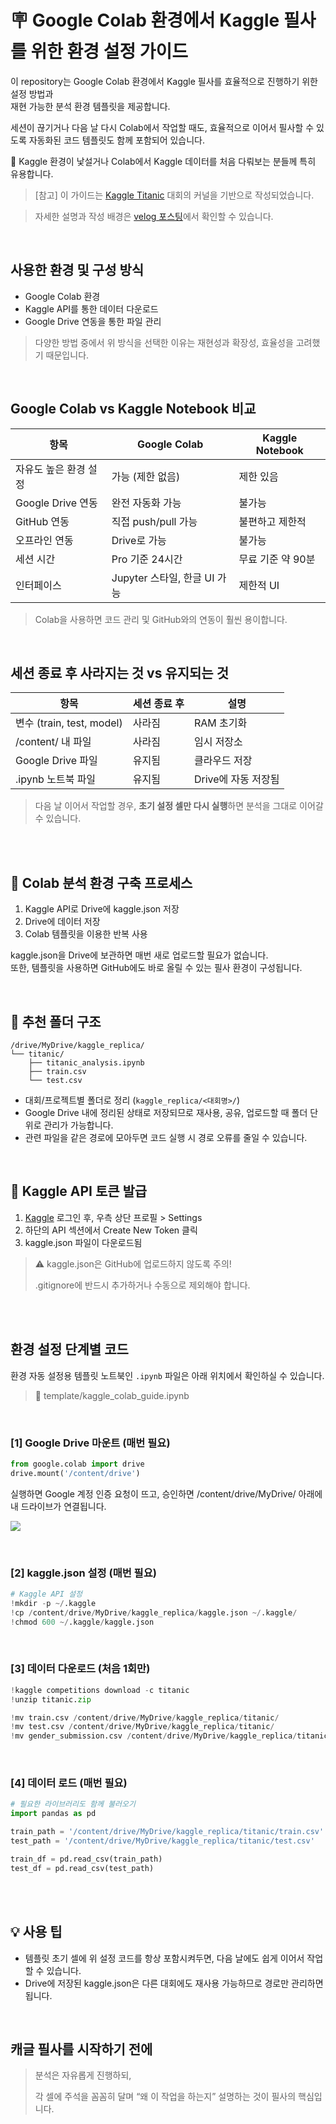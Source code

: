 # 🪧 Google Colab 환경에서 Kaggle 필사를 위한 환경 설정 가이드

이 repository는 Google Colab 환경에서 Kaggle 필사를 효율적으로 진행하기 위한 설정 방법과  
재현 가능한 분석 환경 템플릿을 제공합니다.

세션이 끊기거나 다음 날 다시 Colab에서 작업할 때도, 효율적으로 이어서 필사할 수 있도록 자동화된 코드 템플릿도 함께 포함되어 있습니다.

📌 Kaggle 환경이 낯설거나 Colab에서 Kaggle 데이터를 처음 다뤄보는 분들께 특히 유용합니다.

> [참고]
> 이 가이드는 [Kaggle Titanic](https://www.kaggle.com/c/titanic) 대회의 커널을 기반으로 작성되었습니다.

> 자세한 설명과 작성 배경은 [velog 포스팅](https://velog.io/@jul-ee/Kaggle-구글-코랩에서-캐글-필사-시작하기)에서 확인할 수 있습니다.

<br>

## 사용한 환경 및 구성 방식

- Google Colab 환경
- Kaggle API를 통한 데이터 다운로드
- Google Drive 연동을 통한 파일 관리

> 다양한 방법 중에서 위 방식을 선택한 이유는 재현성과 확장성, 효율성을 고려했기 때문입니다.

<br>

## Google Colab vs Kaggle Notebook 비교

| 항목 | Google Colab | Kaggle Notebook |
|------|---------------|-----------------|
| 자유도 높은 환경 설정 | 가능 (제한 없음) | 제한 있음 |
| Google Drive 연동 | 완전 자동화 가능 | 불가능 |
| GitHub 연동 | 직접 push/pull 가능 | 불편하고 제한적 |
| 오프라인 연동 | Drive로 가능 | 불가능 |
| 세션 시간 | Pro 기준 24시간 | 무료 기준 약 90분 |
| 인터페이스 | Jupyter 스타일, 한글 UI 가능 | 제한적 UI |

> Colab을 사용하면 코드 관리 및 GitHub와의 연동이 훨씬 용이합니다.

<br>

## 세션 종료 후 사라지는 것 vs 유지되는 것

| 항목 | 세션 종료 후 | 설명 |
|------|----------------|------|
| 변수 (train, test, model) | 사라짐 | RAM 초기화 |
| /content/ 내 파일 | 사라짐 | 임시 저장소 |
| Google Drive 파일 | 유지됨 | 클라우드 저장 |
| .ipynb 노트북 파일 | 유지됨 | Drive에 자동 저장됨 |

> 다음 날 이어서 작업할 경우, **초기 설정 셀만 다시 실행**하면 분석을 그대로 이어갈 수 있습니다.

<br>
<br>

## 🔧 Colab 분석 환경 구축 프로세스

1. Kaggle API로 Drive에 kaggle.json 저장  
2. Drive에 데이터 저장  
3. Colab 템플릿을 이용한 반복 사용

kaggle.json을 Drive에 보관하면 매번 새로 업로드할 필요가 없습니다.  
또한, 템플릿을 사용하면 GitHub에도 바로 올릴 수 있는 필사 환경이 구성됩니다.

<br>

## 📁 추천 폴더 구조

```
/drive/MyDrive/kaggle_replica/
└── titanic/
    ├── titanic_analysis.ipynb
    ├── train.csv
    └── test.csv
```

- 대회/프로젝트별 폴더로 정리 (`kaggle_replica/<대회명>/`)
- Google Drive 내에 정리된 상태로 저장되므로 재사용, 공유, 업로드할 때 폴더 단위로 관리가 가능합니다.
- 관련 파일을 같은 경로에 모아두면 코드 실행 시 경로 오류를 줄일 수 있습니다.

<br>

## 🔑 Kaggle API 토큰 발급

1. [Kaggle](https://www.kaggle.com/) 로그인 후, 우측 상단 프로필 > Settings
2. 하단의 API 섹션에서 Create New Token 클릭
3. kaggle.json 파일이 다운로드됨

> ⚠️ kaggle.json은 GitHub에 업로드하지 않도록 주의!
> 
> 
> .gitignore에 반드시 추가하거나 수동으로 제외해야 합니다.
> 

<br>
<br>

## 환경 설정 단계별 코드

환경 자동 설정용 템플릿 노트북인 `.ipynb` 파일은 아래 위치에서 확인하실 수 있습니다.
> 📁 template/kaggle_colab_guide.ipynb

<br>

### [1] Google Drive 마운트 (매번 필요)

```python
from google.colab import drive
drive.mount('/content/drive')
```

실행하면 Google 계정 인증 요청이 뜨고, 승인하면 /content/drive/MyDrive/ 아래에 내 드라이브가 연결됩니다.

![](https://velog.velcdn.com/images/jul-ee/post/83b9f133-c5f1-4018-b9d7-bd1fb9140808/image.png)

<br>

### [2] kaggle.json 설정 (매번 필요)

```python
# Kaggle API 설정
!mkdir -p ~/.kaggle
!cp /content/drive/MyDrive/kaggle_replica/kaggle.json ~/.kaggle/
!chmod 600 ~/.kaggle/kaggle.json
```


<br>

### [3] 데이터 다운로드 (처음 1회만)

```python
!kaggle competitions download -c titanic
!unzip titanic.zip

!mv train.csv /content/drive/MyDrive/kaggle_replica/titanic/
!mv test.csv /content/drive/MyDrive/kaggle_replica/titanic/
!mv gender_submission.csv /content/drive/MyDrive/kaggle_replica/titanic/
```

<br>

### [4] 데이터 로드 (매번 필요)

```python
# 필요한 라이브러리도 함께 불러오기
import pandas as pd

train_path = '/content/drive/MyDrive/kaggle_replica/titanic/train.csv'
test_path = '/content/drive/MyDrive/kaggle_replica/titanic/test.csv'

train_df = pd.read_csv(train_path)
test_df = pd.read_csv(test_path)
```

<br>
<br>

## 💡 사용 팁

- 템플릿 초기 셀에 위 설정 코드를 항상 포함시켜두면, 다음 날에도 쉽게 이어서 작업할 수 있습니다.
- Drive에 저장된 kaggle.json은 다른 대회에도 재사용 가능하므로 경로만 관리하면 됩니다.

<br>

## 캐글 필사를 시작하기 전에

> 분석은 자유롭게 진행하되,
> 
> 
> 각 셀에 주석을 꼼꼼히 달며 “왜 이 작업을 하는지” 설명하는 것이 필사의 핵심입니다.

<br>
